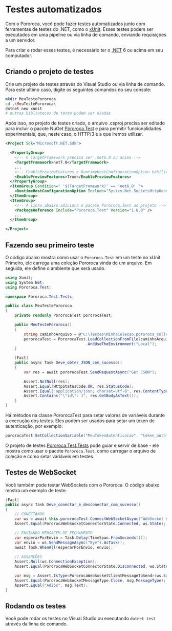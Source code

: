 # Testes automatizados

Com o Pororoca, você pode fazer testes automatizados junto com ferramentas de testes do .NET, como o [xUnit](https://xunit.net/). Esses testes podem ser executados em uma pipeline ou via linha de comando, enviando requisições a um servidor.

Para criar e rodar esses testes, é necessário ter o [.NET](https://dotnet.microsoft.com) 6 ou acima em seu computador.

## Criando o projeto de testes

Crie um projeto de testes através do Visual Studio ou via linha de comando. Para este último caso, digite os seguintes comandos no seu console:

```sh
mkdir MeuTestePororoca
cd .\MeuTestePororoca\
dotnet new xunit
# outras bibliotecas de teste podem ser usadas
```

Após isso, no projeto de testes criado, o arquivo .csproj precisa ser editado para incluir o pacote NuGet [Pororoca.Test](https://www.nuget.org/packages/Pororoca.Test/) e para permitir funcionalidades experimentais, que, neste caso, o HTTP/3 é a que iremos utilizar.


```xml
<Project Sdk="Microsoft.NET.Sdk">

  <PropertyGroup>
    <!-- O TargetFramework precisa ser .net6.0 ou acima -->
    <TargetFramework>net7.0</TargetFramework>
    ...
    <!-- EnablePreviewFeatures e RuntimeHostConfigurationOption habilitam HTTP/3 no projeto -->
    <EnablePreviewFeatures>True</EnablePreviewFeatures>
  </PropertyGroup>
  <ItemGroup Condition=" '$(TargetFramework)' == 'net6.0' ">
    <RuntimeHostConfigurationOption Include="System.Net.SocketsHttpHandler.Http3Support" Value="true" />
  </ItemGroup>
  <ItemGroup>
    <!-- A linha abaixo adiciona o pacote Pororoca.Test ao projeto -->
    <PackageReference Include="Pororoca.Test" Version="1.6.0" />
    ...
  </ItemGroup>

</Project>
```

## Fazendo seu primeiro teste

O código abaixo mostra como usar o `Pororoca.Test` em um teste no xUnit. Primeiro, ele carrega uma coleção Pororoca vinda de um arquivo. Em seguida, ele define o ambiente que será usado.

```cs
using Xunit;
using System.Net;
using Pororoca.Test;

namespace Pororoca.Test.Tests;

public class MeuTestePororoca
{
    private readonly PororocaTest pororocaTest;

    public MeuTestePororoca()
    {
        string caminhoArquivo = @"C:\Testes\MinhaColecao.pororoca_collection.json";
        pororocaTest = PororocaTest.LoadCollectionFromFile(caminhoArquivo)
                                   .AndUseTheEnvironment("Local");
    }

    [Fact]
    public async Task Deve_obter_JSON_com_sucesso()
    {
        var res = await pororocaTest.SendRequestAsync("Get JSON");

        Assert.NotNull(res);
        Assert.Equal(HttpStatusCode.OK, res.StatusCode);
        Assert.Equal("application/json; charset=utf-8", res.ContentType);
        Assert.Contains("\"id\": 1", res.GetBodyAsText());
    }
}
```

Há métodos na classe PororocaTest para setar valores de variáveis durante a execução dos testes. Eles podem ser usados para setar um token de autenticação, por exemplo:

```cs
pororocaTest.SetCollectionVariable("MeuTokenAutenticacao", "token_auth");
```

O projeto de testes [Pororoca.Test.Tests](https://github.com/alexandrehtrb/Pororoca/tree/master/tests/Pororoca.Test.Tests) pode guiar e servir de base - ele mostra como usar o pacote `Pororoca.Test`, como carregar o arquivo de coleção e como setar variáveis em testes.

## Testes de WebSocket

Você também pode testar WebSockets com o Pororoca. O código abaixo mostra um exemplo de teste:

```cs
[Fact]
public async Task Deve_conectar_e_desconectar_com_sucesso()
{
    // CONECTANDO
    var ws = await this.pororocaTest.ConnectWebSocketAsync("WebSocket HTTP1");
    Assert.Equal(PororocaWebSocketConnectorState.Connected, ws.State);

    // ENVIANDO MENSAGEM DE FECHAMENTO
    var esperarPorEnvio = Task.Delay(TimeSpan.FromSeconds(1));
    var envio = ws.SendMessageAsync("Bye").AsTask();
    await Task.WhenAll(esperarPorEnvio, envio);
    
    // ASSERÇÕES
    Assert.Null(ws.ConnectionException);
    Assert.Equal(PororocaWebSocketConnectorState.Disconnected, ws.State);

    var msg = Assert.IsType<PororocaWebSocketClientMessageToSend>(ws.ExchangedMessages[0]);
    Assert.Equal(PororocaWebSocketMessageType.Close, msg.MessageType);
    Assert.Equal("Adiós", msg.Text);
}
```

## Rodando os testes

Você pode rodar os testes no Visual Studio ou executando `dotnet test` através da linha de comando.